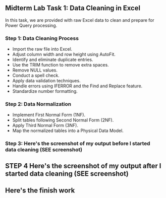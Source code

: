 ## Midterm Lab Task 1: Data Cleaning in Excel  

In this task, we are provided with raw Excel data to clean and prepare for Power Query processing.  

### Step 1: Data Cleaning Process
- Import the raw file into Excel.  
- Adjust column width and row height using AutoFit.  
- Identify and eliminate duplicate entries.  
- Use the TRIM function to remove extra spaces.  
- Remove NULL values.  
- Conduct a spell check.  
- Apply data validation techniques.  
- Handle errors using IFERROR and the Find and Replace feature.  
- Standardize number formatting.  

### Step 2: Data Normalization
- Implement First Normal Form (1NF).  
- Split tables following Second Normal Form (2NF).  
- Apply Third Normal Form (3NF).  
- Map the normalized tables into a Physical Data Model.
### Step 3: Here's the screenshot of my output before I started data cleaning (SEE screenshot)

## STEP 4 Here's the screenshot of my output after I started data cleaning (SEE screenshot)

## Here's the finish work
